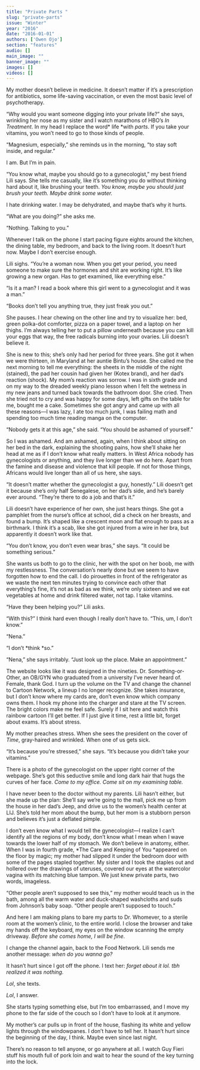 ```yaml
---
title: "Private Parts "
slug: "private-parts"
issue: "Winter"
year: "2016"
date: "2016-01-01"
authors: ['Owen Ojo']
section: "features"
audio: []
main_image: ""
banner_image: ""
images: []
videos: []
---
```

My mother doesn’t believe in medicine. It doesn’t matter if it’s a prescription for antibiotics, some life-saving vaccination, or even the most basic level of psychotherapy.

 “Why would you want someone digging into your private life?” she says, wrinkling her nose as my sister and I watch marathons of HBO’s *In Treatment*. In my head I replace the word* life *with *parts*. If you take your vitamins, you won’t need to go to those kinds of people.

 “Magnesium, especially,” she reminds us in the morning, “to stay soft inside, and regular.”

 I am. But I’m in pain.

 “You know what, maybe you should go to a gynecologist,” my best friend Lili says. She tells me casually, like it’s something you do without thinking hard about it, like brushing your teeth. *You know, maybe you should just brush your teeth. Maybe drink some water.*

 I hate drinking water. I may be dehydrated, and maybe that’s why it hurts.

 “What are you doing?” she asks me.

 “Nothing. Talking to you.”

 Whenever I talk on the phone I start pacing figure eights around the kitchen, the dining table, my bedroom, and back to the living room. It doesn’t hurt now. Maybe I don’t exercise enough.

 Lili sighs. “You’re a woman now. When you get your period, you need someone to make sure the hormones and shit are working right. It’s like growing a new organ. Has to get examined, like everything else.”

 “Is it a man? I read a book where this girl went to a gynecologist and it was a man.”

 “Books don’t tell you anything true, they just freak you out.”

 She pauses. I hear chewing on the other line and try to visualize her: bed, green polka-dot comforter, pizza on a paper towel, and a laptop on her thighs. I’m always telling her to put a pillow underneath because you can kill your eggs that way, the free radicals burning into your ovaries. Lili doesn’t believe it.

 She is new to this; she’s only had her period for three years. She got it when we were thirteen, in Maryland at her auntie Bintu’s house. She called me the next morning to tell me everything: the sheets in the middle of the night (stained), the pad her cousin had given her (Kotex brand), and her dad’s reaction (shock). My mom’s reaction was sorrow. I was in sixth grade and on my way to the dreaded weekly piano lesson when I felt the wetness in my new jeans and turned back towards the bathroom door. She cried. Then she tried not to cry and was happy for some days, left gifts on the table for me, bought me a cake. Sometimes she got angry and came up with all these reasons—I was lazy, I ate too much junk, I was failing math and spending too much time reading manga on the computer.

 “Nobody gets it at this age,” she said. “You should be ashamed of yourself.”

 So I was ashamed. And am ashamed, again, when I think about sitting on her bed in the dark, explaining the shooting pains, how she’ll shake her head at me as if I don’t know what really matters. In West Africa nobody has gynecologists or anything, and they live longer than we do here. Apart from the famine and disease and violence that kill people. If not for those things, Africans would live longer than all of us here, she says.

 “It doesn’t matter whether the gynecologist a guy, honestly.” Lili doesn’t get it because she’s only half Senegalese, on her dad’s side, and he’s barely ever around. “They’re there to do a job and that’s it.”

 Lili doesn’t have experience of her own, she just hears things. She got a pamphlet from the nurse’s office at school, did a check on her breasts, and found a bump. It’s shaped like a crescent moon and flat enough to pass as a birthmark. I think it’s a scab, like she got injured from a wire in her bra, but apparently it doesn’t work like that.

 “You don’t know, you don’t even wear bras,” she says. “It could be something serious.”

 She wants us both to go to the clinic, her with the spot on her boob, me with my restlessness. The conversation’s nearly done but we seem to have forgotten how to end the call. I do pirouettes in front of the refrigerator as we waste the next ten minutes trying to convince each other that everything’s fine, it’s not as bad as we think, we’re only sixteen and we eat vegetables at home and drink filtered water, not tap. I take vitamins.

 “Have they been helping you?” Lili asks.

 “With this?” I think hard even though I really don’t have to. “This, um, I don’t know.”

 “Nena.”

 “I don’t *think *so.”

 “Nena,” she says irritably. “Just look up the place. Make an appointment.”

 The website looks like it was designed in the nineties. Dr. Something-or-Other, an OB/GYN who graduated from a university I’ve never heard of. Female, thank God. I turn up the volume on the TV and change the channel to Cartoon Network, a lineup I no longer recognize. She takes insurance, but I don’t know where my cards are, don’t even know which company owns them. I hook my phone into the charger and stare at the TV screen. The bright colors make me feel safe. Surely if I sit here and watch this rainbow cartoon I’ll get better. If I just give it time, rest a little bit, forget about exams. It’s about stress.

 My mother preaches stress. When she sees the president on the cover of *Time*, gray-haired and wrinkled. When one of us gets sick.

 “It’s because you’re stressed,” she says. “It’s because you didn’t take your vitamins.”

 There is a photo of the gynecologist on the upper right corner of the webpage. She’s got this seductive smile and long dark hair that hugs the curves of her face. *Come to my office. Come sit on my examining table.*

 I have never been to the doctor without my parents. Lili hasn’t either, but she made up the plan: She’ll say we’re going to the mall, pick me up from the house in her dad’s Jeep, and drive us to the women’s health center at LIJ. She’s told her mom about the bump, but her mom is a stubborn person and believes it’s just a deflated pimple.

 I don’t even know what I would tell the gynecologist—I realize I can’t identify all the regions of my body, don’t know what I mean when I wave towards the lower half of my stomach. We don’t believe in anatomy, either. When I was in fourth grade, *The Care and Keeping of You *appeared on the floor by magic; my mother had slipped it under the bedroom door with some of the pages stapled together. My sister and I took the staples out and hollered over the drawings of uteruses, covered our eyes at the watercolor vagina with its matching blue tampon. We just knew private parts, two words, imageless.

 “Other people aren’t supposed to see this,” my mother would teach us in the bath, among all the warm water and duck-shaped washcloths and suds from Johnson’s baby soap. “Other people aren’t supposed to touch.”

 And here I am making plans to bare my parts to Dr. Whomever, to a sterile room at the women’s clinic, to the entire world. I close the browser and take my hands off the keyboard, my eyes on the window scanning the empty driveway. *Before she comes home, I will be fine.*

 I change the channel again, back to the Food Network. Lili sends me another message: *when do you wanna go?*

 It hasn’t hurt since I got off the phone. I text her: *forget about it lol. tbh realized it was nothing.*

 *Lol*, she texts.

 *Lol*, I answer.

 She starts typing something else, but I’m too embarrassed, and I move my phone to the far side of the couch so I don’t have to look at it anymore.

 My mother’s car pulls up in front of the house, flashing its white and yellow lights through the windowpanes. I don’t have to tell her. It hasn’t hurt since the beginning of the day, I think. Maybe even since last night.

 There’s no reason to tell anyone, or go anywhere at all. I watch Guy Fieri stuff his mouth full of pork loin and wait to hear the sound of the key turning into the lock.

  

